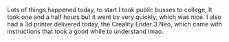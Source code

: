 Lots of things happened today, to start I took public busses to college, It took one and a half hours but it went by very quickly, which was nice. I also had a 3d printer delivered today, the Creality Ender 3 Neo, which came with instructions that took a good while to understand lmao.